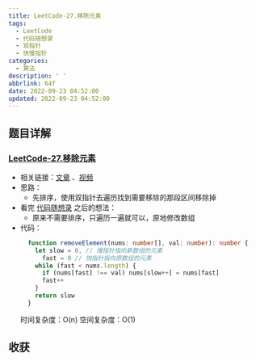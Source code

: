 ```yaml
---
title: LeetCode-27.移除元素
tags:
  - LeetCode
  - 代码随想录
  - 双指针
  - 快慢指针
categories:
  - 算法
description: ' '
abbrlink: 64f
date: 2022-09-23 04:52:00
updated: 2022-09-23 04:52:00
---
```


## 题目详解

### [LeetCode-27.移除元素](https://leetcode.cn/problems/remove-element/)

- 相关链接：[文章](https://programmercarl.com/0027.%E7%A7%BB%E9%99%A4%E5%85%83%E7%B4%A0.html#_27-%E7%A7%BB%E9%99%A4%E5%85%83%E7%B4%A0) 、[视频](https://www.bilibili.com/video/BV12A4y1Z7LP/?spm_id_from=333.788&vd_source=71d285511d98d6f3acb381e2ee160233)
- 思路：
  - 先排序，使用双指针去遍历找到需要移除的那段区间移除掉
- 看完 [代码随想录](https://programmercarl.com/0027.%E7%A7%BB%E9%99%A4%E5%85%83%E7%B4%A0.html#_27-%E7%A7%BB%E9%99%A4%E5%85%83%E7%B4%A0) 之后的想法：
  - 原来不需要排序，只遍历一遍就可以，原地修改数组
- 代码：
  ```ts
    function removeElement(nums: number[], val: number): number {
      let slow = 0, // 慢指针指向新数组的元素
        fast = 0 // 快指针指向原数组的元素
      while (fast < nums.length) {
        if (nums[fast] !== val) nums[slow++] = nums[fast]
        fast++
      }
      return slow
    }
  ```
  时间复杂度：O(n)
  空间复杂度：O(1)

## 收获

